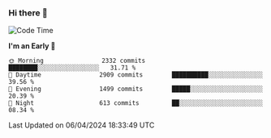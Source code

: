 ### Hi there 👋
<!--START_SECTION:waka-->
![Code Time](http://img.shields.io/badge/Code%20Time-586%20hrs%2031%20mins-blue)

**I'm an Early 🐤** 

```text
🌞 Morning                2332 commits        ████████░░░░░░░░░░░░░░░░░   31.71 % 
🌆 Daytime                2909 commits        ██████████░░░░░░░░░░░░░░░   39.56 % 
🌃 Evening                1499 commits        █████░░░░░░░░░░░░░░░░░░░░   20.39 % 
🌙 Night                  613 commits         ██░░░░░░░░░░░░░░░░░░░░░░░   08.34 % 
```



 Last Updated on 06/04/2024 18:33:49 UTC
<!--END_SECTION:waka-->

<!--
**BrianCurliss/BrianCurliss** is a ✨ _special_ ✨ repository because its `README.md` (this file) appears on your GitHub profile.

Here are some ideas to get you started:

- 🔭 I’m currently working on ...
- 🌱 I’m currently learning ...
- 👯 I’m looking to collaborate on ...
- 🤔 I’m looking for help with ...
- 💬 Ask me about ...
- 📫 How to reach me: ...
- 😄 Pronouns: ...
- ⚡ Fun fact: ...
-->
